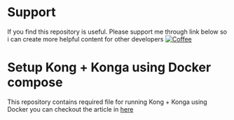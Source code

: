 # Support
If you find this repository is useful. Please support me through link below so i can create more helpful content for other developers
[![Coffee](https://badgen.net/badge/Buy%20Me/A%20Coffee/purple?icon=kofi)](https://www.buymeacoffee.com/vousmeevoyez)

# Setup Kong + Konga using Docker compose
This repository contains required file for running Kong + Konga using Docker
you can checkout the article in [here](https://dev.to/vousmeevoyez/setup-kong-konga-part-2-dan)
